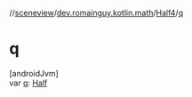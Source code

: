 //[sceneview](../../../index.md)/[dev.romainguy.kotlin.math](../index.md)/[Half4](index.md)/[q](q.md)

# q

[androidJvm]\
var [q](q.md): [Half](../-half/index.md)
